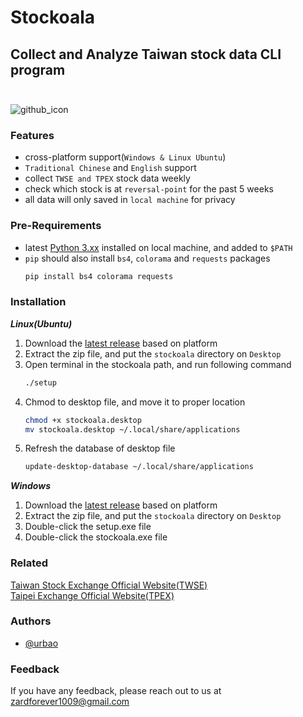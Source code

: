
# Stockoala

## Collect and Analyze Taiwan stock data CLI program<br/><br/>

![github_icon](https://github.com/urbao/stockoala/assets/87600155/222b2463-c034-48ed-952c-3cdc8a1b0e31)

### Features
- cross-platform support(`Windows & Linux Ubuntu`)
- `Traditional Chinese` and `English` support
- collect `TWSE and TPEX` stock data weekly
- check which stock is at `reversal-point` for the past 5 weeks
- all data will only saved in `local machine` for privacy

### Pre-Requirements
- latest [Python 3.xx](https://www.python.org/downloads/) installed on local machine, and added to `$PATH`
- `pip` should also install `bs4`, `colorama` and `requests` packages
  ```bash
  pip install bs4 colorama requests
  ```

### Installation
***Linux(Ubuntu)***
1. Download the [latest release](https://github.com/urbao/stockoala/releases) based on platform
2. Extract the zip file, and put the `stockoala` directory on `Desktop`
3. Open terminal in the stockoala path, and run following command
   ```bash
   ./setup
   ```
4. Chmod to desktop file, and move it to proper location
   ```bash
   chmod +x stockoala.desktop
   mv stockoala.desktop ~/.local/share/applications
   ```
5. Refresh the database of desktop file
   ```bash
   update-desktop-database ~/.local/share/applications
   ```

***Windows***
1. Download the [latest release](https://github.com/urbao/stockoala/releases) based on platform
2. Extract the zip file, and put the `stockoala` directory on `Desktop`
3. Double-click the setup.exe file
4. Double-click the stockoala.exe file

### Related
[Taiwan Stock Exchange Official Website(TWSE)](https://www.twse.com.tw/en/)<br/>
[Taipei Exchange Official Website(TPEX)](https://www.tpex.org.tw/web/index.php?l=en-us)<br/>

### Authors
- [@urbao](https://www.github.com/urbao)

### Feedback
If you have any feedback, please reach out to us at zardforever1009@gmail.com

